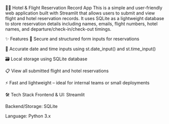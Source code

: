 🛫🏨 Hotel & Flight Reservation Record App
This is a simple and user-friendly web application built with Streamlit that allows users to submit and view flight and hotel reservation records. It uses SQLite as a lightweight database to store reservation details including names, emails, flight numbers, hotel names, and departure/check-in/check-out timings.

✨ Features
🔐 Secure and structured form inputs for reservations

📅 Accurate date and time inputs using st.date_input() and st.time_input()

🗃️ Local storage using SQLite database

📋 View all submitted flight and hotel reservations

⚡ Fast and lightweight – ideal for internal teams or small deployments

🛠 Tech Stack
Frontend & UI: Streamlit

Backend/Storage: SQLite

Language: Python 3.x
